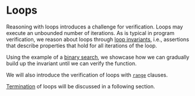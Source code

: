 # Loops

Reasoning with loops introduces a challenge for verification.
Loops may execute an unbounded number of iterations.
As is typical in program verification, we reason about loops through [loop invariants](https://en.wikipedia.org/wiki/Loop_invariant), i.e., assertions that describe properties that hold for all iterations of the loop.

Using the example of a [binary search](./loops-binarysearch.md), we showcase how we can gradually build up the invariant until we can verify the function.

We will also introduce the verification of loops with [`range`](./loops-range.md) clauses.

[Termination](./termination.md) of loops will be discussed in a following section.

